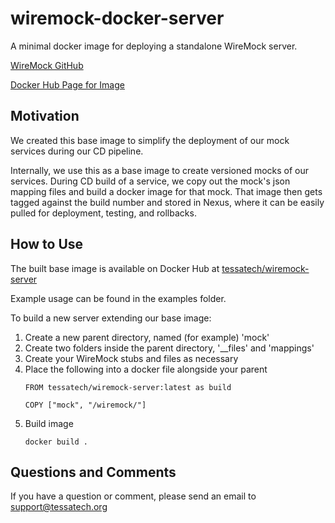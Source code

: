 wiremock-docker-server
========================
A minimal docker image for deploying a standalone WireMock server. 

[WireMock GitHub](https://github.com/tomakehurst/wiremock) 

[Docker Hub Page for Image](https://hub.docker.com/r/tessatech/wiremock-server/)

Motivation
----------
We created this base image to simplify the deployment of our mock services during our CD pipeline.

Internally, we use this as a base image to create versioned mocks of our services. During CD build of a service, we copy out the mock's json mapping files and build a docker image for that mock. That image then gets tagged against the build number and stored in Nexus, where it can be easily pulled for deployment, testing, and rollbacks.

How to Use
-----------
The built base image is available on Docker Hub at [tessatech/wiremock-server](https://hub.docker.com/r/tessatech/wiremock-server/)

Example usage can be found in the examples folder.

To build a new server extending our base image:
1. Create a new parent directory, named (for example) 'mock'
2. Create two folders inside the parent directory, '__files' and 'mappings'
3. Create your WireMock stubs and files as necessary
4. Place the following into a docker file alongside your parent
   ```
   FROM tessatech/wiremock-server:latest as build
   
   COPY ["mock", "/wiremock/"]
   ```
5. Build image
   ```
   docker build .
   ```

Questions and Comments
----------------------
If you have a question or comment, please send an email to support@tessatech.org
